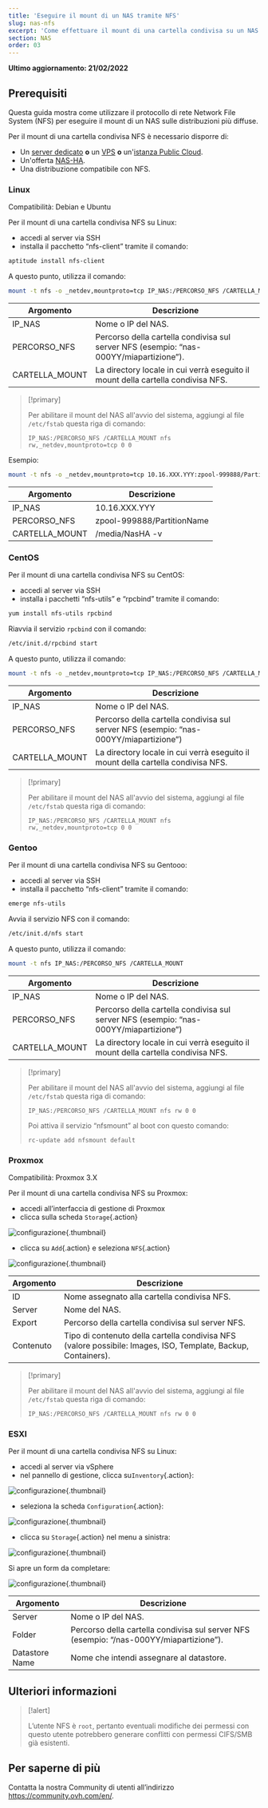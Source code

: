 ```yaml
---
title: 'Eseguire il mount di un NAS tramite NFS'
slug: nas-nfs
excerpt: 'Come effettuare il mount di una cartella condivisa su un NAS utilizzando il protocollo NFS'
section: NAS
order: 03
---
```


**Ultimo aggiornamento: 21/02/2022**

## Prerequisiti

Questa guida mostra come utilizzare il protocollo di rete Network File System (NFS) per eseguire il mount di un NAS sulle distribuzioni più diffuse.

Per il mount di una cartella condivisa NFS è necessario disporre di:

- Un [server dedicato](https://www.ovhcloud.com/it/bare-metal/) **o** un [VPS](https://www.ovhcloud.com/it/vps/) **o** un'[istanza Public Cloud](https://www.ovhcloud.com/it/public-cloud/).
- Un'offerta [NAS-HA](https://www.ovh.it/nas/).
- Una distribuzione compatibile con NFS.


### Linux

Compatibilità: Debian e Ubuntu 

Per il mount di una cartella condivisa NFS su Linux:

- accedi al server via SSH
- installa il pacchetto “nfs-client” tramite il comando:


```sh
aptitude install nfs-client
```

A questo punto, utilizza il comando:


```sh
mount -t nfs -o _netdev,mountproto=tcp IP_NAS:/PERCORSO_NFS /CARTELLA_MOUNT
```

|Argomento|Descrizione|
|---|---|
|IP_NAS|Nome o IP del NAS.|
|PERCORSO_NFS|Percorso della cartella condivisa sul server NFS (esempio: “nas-000YY/miapartizione”).|
|CARTELLA_MOUNT|La directory locale in cui verrà eseguito il mount della cartella condivisa NFS.|


> [!primary]
>
> Per abilitare il mount del NAS all'avvio del sistema, aggiungi al file `/etc/fstab` questa riga di comando:
> 
> ```
> IP_NAS:/PERCORSO_NFS /CARTELLA_MOUNT nfs rw,_netdev,mountproto=tcp 0 0
> ```
>

Esempio:

```sh
mount -t nfs -o _netdev,mountproto=tcp 10.16.XXX.YYY:zpool-999888/PartitionName /media/NasHA -v
```

|Argomento|Descrizione|
|---|---|
|IP_NAS|10.16.XXX.YYY|
|PERCORSO_NFS|zpool-999888/PartitionName|
|CARTELLA_MOUNT|/media/NasHA -v|

### CentOS

Per il mount di una cartella condivisa NFS su CentOS:

- accedi al server via SSH
- installa i pacchetti “nfs-utils” e “rpcbind” tramite il comando:


```sh
yum install nfs-utils rpcbind
```

Riavvia il servizio `rpcbind` con il comando:


```sh
/etc/init.d/rpcbind start
```

A questo punto, utilizza il comando:

```sh
mount -t nfs -o _netdev,mountproto=tcp IP_NAS:/PERCORSO_NFS /CARTELLA_MOUNT
```

|Argomento|Descrizione|
|---|---|
|IP_NAS|Nome o IP del NAS.|
|PERCORSO_NFS|Percorso della cartella condivisa sul server NFS (esempio: “nas-000YY/miapartizione”)|
|CARTELLA_MOUNT|La directory locale in cui verrà eseguito il mount della cartella condivisa NFS.|


> [!primary]
>
> Per abilitare il mount del NAS all'avvio del sistema, aggiungi al file `/etc/fstab` questa riga di comando:
> 
> ```
> IP_NAS:/PERCORSO_NFS /CARTELLA_MOUNT nfs rw,_netdev,mountproto=tcp 0 0
> ```
>

### Gentoo

Per il mount di una cartella condivisa NFS su Gentooo:

- accedi al server via SSH
- installa il pacchetto “nfs-client” tramite il comando:


```sh
emerge nfs-utils
```

Avvia il servizio NFS con il comando:

```sh
/etc/init.d/nfs start
```

A questo punto, utilizza il comando:


```sh
mount -t nfs IP_NAS:/PERCORSO_NFS /CARTELLA_MOUNT
```

|Argomento|Descrizione|
|---|---|
|IP_NAS|Nome o IP del NAS.|
|PERCORSO_NFS|Percorso della cartella condivisa sul server NFS (esempio: “nas-000YY/miapartizione”)|
|CARTELLA_MOUNT|La directory locale in cui verrà eseguito il mount della cartella condivisa NFS.|


> [!primary]
>
> Per abilitare il mount del NAS all'avvio del sistema, aggiungi al file `/etc/fstab` questa riga di comando:
> 
> ```
> IP_NAS:/PERCORSO_NFS /CARTELLA_MOUNT nfs rw 0 0
> ```
> 
> Poi attiva il servizio “nfsmount” al boot con questo comando:
> 
> ```
> rc-update add nfsmount default
> ```
>

### Proxmox

Compatibilità: Proxmox 3.X

Per il mount di una cartella condivisa NFS su Proxmox:

- accedi all’interfaccia di gestione di Proxmox
- clicca sulla scheda `Storage`{.action}


![configurazione](images/img_4647.jpg){.thumbnail}

- clicca su `Add`{.action} e seleziona `NFS`{.action}


![configurazione](images/img_4648.jpg){.thumbnail}


|Argomento|Descrizione|
|---|---|
|ID|Nome assegnato alla cartella condivisa NFS.|
|Server|Nome del NAS.|
|Export|Percorso della cartella condivisa sul server NFS.|
|Contenuto|Tipo di contenuto della cartella condivisa NFS (valore possibile: Images, ISO, Template, Backup, Containers).|


> [!primary]
>
> Per abilitare il mount del NAS all'avvio del sistema, aggiungi al file `/etc/fstab` questa riga di comando:
> 
> ```
> IP_NAS:/PERCORSO_NFS /CARTELLA_MOUNT nfs rw 0 0
> ```
>

### ESXI

Per il mount di una cartella condivisa NFS su Linux:

- accedi al server via vSphere
- nel pannello di gestione, clicca su`Inventory`{.action}: 


![configurazione](images/esxi_1.jpg){.thumbnail}

- seleziona la scheda `Configuration`{.action}:


![configurazione](images/esxi_2.jpg){.thumbnail}

- clicca su `Storage`{.action} nel menu a sinistra:


![configurazione](images/esxi_3.jpg){.thumbnail}

Si apre un form da completare:


![configurazione](images/esxi_4.jpg){.thumbnail}

|Argomento|Descrizione|
|---|---|
|Server|Nome o IP del NAS.|
|Folder|Percorso della cartella condivisa sul server NFS (esempio: “/nas-000YY/miapartizione”).|
|Datastore Name|Nome che intendi assegnare al datastore.|


## Ulteriori informazioni

> [!alert]
>
> L’utente NFS è `root`, pertanto eventuali modifiche dei permessi con questo utente potrebbero generare conflitti con permessi CIFS/SMB già esistenti.

## Per saperne di più

Contatta la nostra Community di utenti all’indirizzo <https://community.ovh.com/en/>.